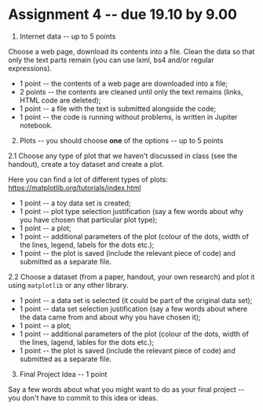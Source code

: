 # Assignment 4 -- due 19.10 by 9.00

1. Internet data -- up to 5 points

Choose a web page, download its contents into a file. Clean the data so that only the text parts remain (you can use lxml, bs4 and/or regular expressions).

+ 1 point -- the contents of a web page are downloaded into a file;
+ 2 points -- the contents are cleaned until only the text remains (links, HTML code are deleted);
+ 1 point -- a file with the text is submitted alongside the code;
+ 1 point -- the code is running without problems, is written in Jupiter notebook.

2. Plots -- you should choose **one** of the options -- up to 5 points

2.1 Choose any type of plot that we haven't discussed in class (see the handout), create a toy dataset and create a plot.

Here you can find a lot of different types of plots: https://matplotlib.org/tutorials/index.html

+ 1 point -- a toy data set is created;
+ 1 point -- plot type selection justification (say a few words about why you have chosen that particular plot type);
+ 1 point -- a plot;
+ 1 point -- additional parameters of the plot (colour of the dots, width of the lines, legend, labels for the dots etc.);
+ 1 point -- the plot is saved (include the relevant piece of code) and submitted as a separate file.

2.2 Choose a dataset (from a paper, handout, your own research) and plot it using `matplotlib` or any other library.

+ 1 point -- a data set is selected (it could be part of the original data set);
+ 1 point -- data set selection justification (say a few words about where the data came from and about why you have chosen it);
+ 1 point -- a plot;
+ 1 point -- additional parameters of the plot (colour of the dots, width of the lines, lagend, lables for the dots etc.);
+ 1 point -- the plot is saved (include the relevant piece of code) and submitted as a separate file.

3. Final Project Idea -- 1 point

Say a few words about what you might want to do as your final project -- you don't have to commit to this idea or ideas.

